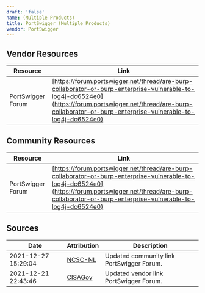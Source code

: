 ```yaml
---
draft: 'false'
name: (Multiple Products)
title: PortSwigger (Multiple Products)
vendor: PortSwigger
---
```


## Vendor Resources
| Resource | Link |
| --- | --- |
| PortSwigger Forum | [https://forum.portswigger.net/thread/are-burp-collaborator-or-burp-enterprise-vulnerable-to-log4j-dc6524e0](https://forum.portswigger.net/thread/are-burp-collaborator-or-burp-enterprise-vulnerable-to-log4j-dc6524e0) |

## Community Resources
| Resource | Link |
| --- | --- |
| PortSwigger Forum | [https://forum.portswigger.net/thread/are-burp-collaborator-or-burp-enterprise-vulnerable-to-log4j-dc6524e0](https://forum.portswigger.net/thread/are-burp-collaborator-or-burp-enterprise-vulnerable-to-log4j-dc6524e0) |


## Sources
| Date | Attribution | Description |
| --- | --- | --- |
| 2021-12-27 15:29:04 | [NCSC-NL](https://github.com/NCSC-NL/log4shell/blob/main/software/README.md) | Updated community link PortSwigger Forum.  |
| 2021-12-21 22:43:46 | [CISAGov](https://raw.githubusercontent.com/cisagov/log4j-affected-db/develop/README.md) | Updated vendor link PortSwigger Forum.  |
